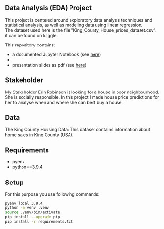## Data Analysis (EDA) Project

This project is centered around exploratory data
analysis techniques and statistical analysis,
as well as modeling data using linear regression.<br>
The dataset used here is the file "King_County_House_prices_dataset.csv". it can be found on kaggle.

This repository contains:
- a documented Jupyter Notebook (see [here](notebooks/EDA.ipynb)) 
- 
- presentation slides as pdf (see [here](presentation.pdf)) 


## Stakeholder
My Stakeholder Erin Robinson is looking for a house in poor neighbourhood. She is socially responsible. 
In this project I made house price predictions for her to analyse when and where she can best buy a house.                           

##


## Data
The King County Housing Data: This dataset contains information about home sales in King County (USA).


## Requirements

* pyenv
* python==3.9.4
## Setup

For this purpose you use following commands:

```bash
pyenv local 3.9.4
python -m venv .venv
source .venv/bin/activate
pip install --upgrade pip
pip install -r requirements.txt
```
